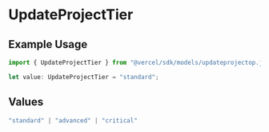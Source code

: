 # UpdateProjectTier

## Example Usage

```typescript
import { UpdateProjectTier } from "@vercel/sdk/models/updateprojectop.js";

let value: UpdateProjectTier = "standard";
```

## Values

```typescript
"standard" | "advanced" | "critical"
```